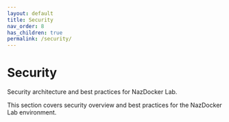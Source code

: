 ```yaml
---
layout: default
title: Security
nav_order: 8
has_children: true
permalink: /security/
---
```


# Security

Security architecture and best practices for NazDocker Lab.

This section covers security overview and best practices for the NazDocker Lab environment. 